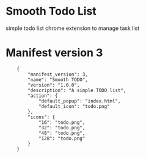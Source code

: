 # Smooth Todo List
simple todo list chrome extension to manage task list
    
# Manifest version 3


        {
            "manifest_version": 3,
            "name": "Smooth TODO",
            "version": "1.0.0",
            "description": "A simple TODO list",
            "action": {
                "default_popup": "index.html",
                "default_icon": "todo.png"
            },
            "icons": {
                "16": "todo.png",
                "32": "todo.png",
                "48": "todo.png",
                "128": "todo.png"
            }
        }
